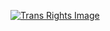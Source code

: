[![Trans Rights Image](https://i0.wp.com/woehammer.com/wp-content/uploads/2025/01/Atransgenderperson_20250124_151442_00007E2.png?resize=768%2C516&ssl=1)](https://tgeu.org/trans-rights-are-human-rights/)
